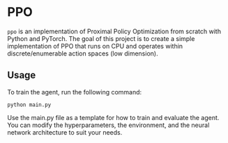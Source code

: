 # PPO

```ppo``` is an implementation of Proximal Policy Optimization from scratch with Python and PyTorch. The goal of this project is to create a simple implementation of PPO that runs on CPU and operates within discrete/enumerable action spaces (low dimension).

## Usage
To train the agent, run the following command:
```
python main.py
```

Use the main.py file as a template for how to train and evaluate the agent. You can modify the hyperparameters, the environment, and the neural network architecture to suit your needs.
